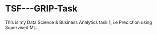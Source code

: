 # TSF---GRIP-Task
This is my Data Science & Business Analytics task 1, i.e Prediction using Supervised ML.
